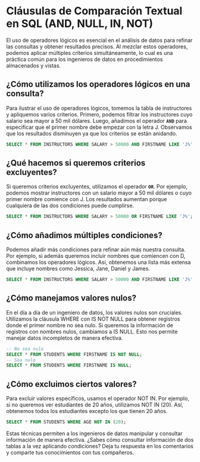 # Cláusulas de Comparación Textual en SQL (AND, NULL, IN, NOT)

El uso de operadores lógicos es esencial en el análisis de datos para refinar las consultas y obtener resultados precisos. Al mezclar estos operadores, podemos aplicar múltiples criterios simultáneamente, lo cual es una práctica común para los ingenieros de datos en procedimientos almacenados y vistas.

## ¿Cómo utilizamos los operadores lógicos en una consulta?

Para ilustrar el uso de operadores lógicos, tomemos la tabla de instructores y apliquemos varios criterios. Primero, podemos filtrar los instructores cuyo salario sea mayor a 50 mil dólares. Luego, añadimos el operador **`AND`** para especificar que el primer nombre debe empezar con la letra J. Observamos que los resultados disminuyen ya que los criterios se están anidando.

```SQL
SELECT * FROM INSTRUCTORS WHERE SALARY > 50000 AND FIRSTNAME LIKE 'J%';
```

## ¿Qué hacemos si queremos criterios excluyentes?

Si queremos criterios excluyentes, utilizamos el operador **`OR`**. Por ejemplo, podemos mostrar instructores con un salario mayor a 50 mil dólares o cuyo primer nombre comience con J. Los resultados aumentan porque cualquiera de las dos condiciones puede cumplirse.

```SQL
SELECT * FROM INSTRUCTORS WHERE SALARY > 50000 OR FIRSTNAME LIKE 'J%';
```

## ¿Cómo añadimos múltiples condiciones?

Podemos añadir más condiciones para refinar aún más nuestra consulta. Por ejemplo, si además queremos incluir nombres que comiencen con D, combinamos los operadores lógicos. Así, obtenemos una lista más extensa que incluye nombres como Jessica, Jane, Daniel y James.

```SQL
SELECT * FROM INSTRUCTORS WHERE SALARY > 50000 AND FIRSTNAME LIKE 'J%' OR FIRSTNAME LIKE 'D%';
```

## ¿Cómo manejamos valores nulos?

En el día a día de un ingeniero de datos, los valores nulos son cruciales. Utilizamos la cláusula WHERE con IS NOT NULL para obtener registros donde el primer nombre no sea nulo. Si queremos la información de registros con nombres nulos, cambiamos a IS NULL. Esto nos permite manejar datos incompletos de manera efectiva.

```SQL
-- No sea nulo
SELECT * FROM STUDENTS WHERE FIRSTNAME IS NOT NULL;
-- Sea nulo
SELECT * FROM STUDENTS WHERE FIRSTNAME IS NULL;
```

## ¿Cómo excluimos ciertos valores?

Para excluir valores específicos, usamos el operador NOT IN. Por ejemplo, si no queremos ver estudiantes de 20 años, utilizamos NOT IN (20). Así, obtenemos todos los estudiantes excepto los que tienen 20 años.

```SQL
SELECT * FROM STUDENTS WHERE AGE NOT IN (20);
```

Estas técnicas permiten a los ingenieros de datos manipular y consultar información de manera efectiva. ¿Sabes cómo consultar información de dos tablas a la vez aplicando condiciones? Deja tu respuesta en los comentarios y comparte tus conocimientos con tus compañeros.